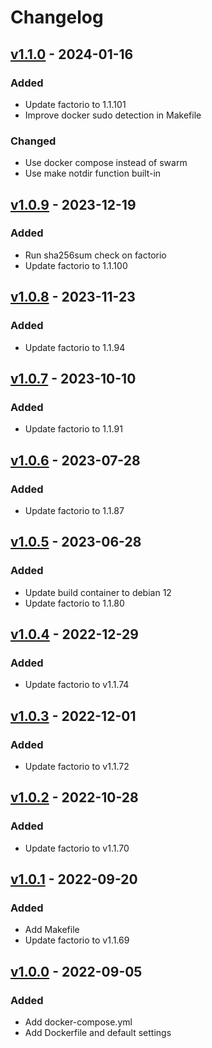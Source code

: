 # Changelog

## [v1.1.0](https://github.com/fboulnois/factorio-docker/compare/v1.0.9...v1.1.0) - 2024-01-16

### Added

* Update factorio to 1.1.101
* Improve docker sudo detection in Makefile

### Changed

* Use docker compose instead of swarm
* Use make notdir function built-in

## [v1.0.9](https://github.com/fboulnois/factorio-docker/compare/v1.0.8...v1.0.9) - 2023-12-19

### Added

* Run sha256sum check on factorio
* Update factorio to 1.1.100

## [v1.0.8](https://github.com/fboulnois/factorio-docker/compare/v1.0.7...v1.0.8) - 2023-11-23

### Added

* Update factorio to 1.1.94

## [v1.0.7](https://github.com/fboulnois/factorio-docker/compare/v1.0.6...v1.0.7) - 2023-10-10

### Added

* Update factorio to 1.1.91

## [v1.0.6](https://github.com/fboulnois/factorio-docker/compare/v1.0.5...v1.0.6) - 2023-07-28

### Added

* Update factorio to 1.1.87

## [v1.0.5](https://github.com/fboulnois/factorio-docker/compare/v1.0.4...v1.0.5) - 2023-06-28

### Added

* Update build container to debian 12
* Update factorio to 1.1.80

## [v1.0.4](https://github.com/fboulnois/factorio-docker/compare/v1.0.3...v1.0.4) - 2022-12-29

### Added

* Update factorio to v1.1.74

## [v1.0.3](https://github.com/fboulnois/factorio-docker/compare/v1.0.2...v1.0.3) - 2022-12-01

### Added

* Update factorio to v1.1.72

## [v1.0.2](https://github.com/fboulnois/factorio-docker/compare/v1.0.1...v1.0.2) - 2022-10-28

### Added

* Update factorio to v1.1.70

## [v1.0.1](https://github.com/fboulnois/factorio-docker/compare/v1.0.0...v1.0.1) - 2022-09-20

### Added

* Add Makefile
* Update factorio to v1.1.69

## [v1.0.0](https://github.com/fboulnois/factorio-docker/releases/tag/v1.0.0) - 2022-09-05

### Added

* Add docker-compose.yml
* Add Dockerfile and default settings
